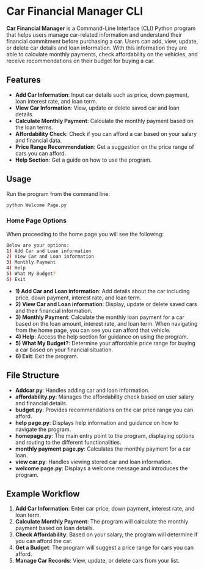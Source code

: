 # Car Financial Manager CLI

**Car Financial Manager** is a Command-Line Interface (CLI) Python program that helps users manage car-related information and understand their financial commitment before purchasing a car. Users can add, view, update, or delete car details and loan information. With this information they are able to calculate monthly payments, check affordability on the vehicles, and receive recommendations on their budget for buying a car.

## Features

- **Add Car Information**: Input car details such as price, down payment, loan interest rate, and loan term.
- **View Car Information**: View, update or delete saved car and loan details.
- **Calculate Monthly Payment**: Calculate the monthly payment based on the loan terms.
- **Affordability Check**: Check if you can afford a car based on your salary and financial data.
- **Price Range Recommendation**: Get a suggestion on the price range of cars you can afford.
- **Help Section**: Get a guide on how to use the program.

## Usage

Run the program from the command line:

```bash
python Welcome Page.py
```

### Home Page Options

When proceeding to the home page you will see the following: 

```bash
Below are your options: 
1) Add Car and Loan information 
2) View Car and Loan information 
3) Monthly Payment 
4) Help 
5) What My Budget? 
6) Exit
```

- **1) Add Car and Loan information**: Add details about the car including price, down payment, interest rate, and loan term.
- **2) View Car and Loan information**: Display, update or delete saved cars and their financial information.
- **3) Monthly Payment**: Calculate the monthly loan payment for a car based on the loan amount, interest rate, and loan term. When navigating from the home page, you can see you can afford that vehicle.
- **4) Help**: Access the help section for guidance on using the program.
- **5) What My Budget?**: Determine your affordable price range for buying a car based on your financial situation.
- **6) Exit**: Exit the program.

## File Structure

- **Addcar.py**: Handles adding car and loan information.
- **affordability.py**: Manages the affordability check based on user salary and financial details.
- **budget.py**: Provides recommendations on the car price range you can afford.
- **help page.py**: Displays help information and guidance on how to navigate the program.
- **homepage.py**: The main entry point to the program, displaying options and routing to the different functionalities.
- **monthly payment page.py**: Calculates the monthly payment for a car loan.
- **view car.py**: Handles viewing stored car and loan information.
- **welcome page.py**: Displays a welcome message and introduces the program.

## Example Workflow

1. **Add Car Information**: Enter car price, down payment, interest rate, and loan term.
2. **Calculate Monthly Payment**: The program will calculate the monthly payment based on loan details.
3. **Check Affordability**: Based on your salary, the program will determine if you can afford the car.
4. **Get a Budget**: The program will suggest a price range for cars you can afford.
5. **Manage Car Records**: View, update, or delete cars from your list.

